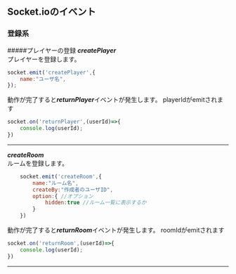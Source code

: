 ## Socket.ioのイベント
### 登録系
#####プレイヤーの登録
***createPlayer***  
プレイヤーを登録します。
```javascript
socket.emit('createPlayer',{
	name:"ユーザ名",
});
```
動作が完了すると***returnPlayer***イベントが発生します。
playerIdがemitされます
```javascript
socket.on('returnPlayer',(userId)=>{
	console.log(userId);
})
```
---
***createRoom***  
ルームを登録します。
```javascript
	socket.emit('createRoom',{
		name:"ルーム名",
		createBy:"作成者のユーザID",
		option:{ //オプション
			hidden:true //ルーム一覧に表示するか
		}
	})
```

動作が完了すると***returnRoom***イベントが発生します。
roomIdがemitされます
```javascript
socket.on('returnRoom',(userId)=>{
	console.log(userId);
})
```
---